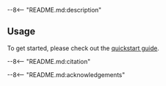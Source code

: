 --8<-- "README.md:description"

## Usage

To get started, please check out the [quickstart guide](./quickstart.md).

--8<-- "README.md:citation"

--8<-- "README.md:acknowledgements"

